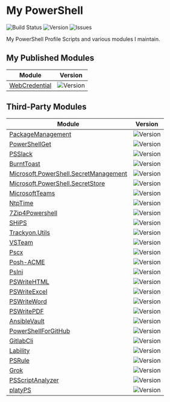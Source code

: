 # My PowerShell

![Build Status](https://img.shields.io/teamcity/build/s/OpenSource_ScriptsPowershell?server=https%3A%2F%2Fteamcity.julianscorner.com)
![Version](https://img.shields.io/myget/dcjulian29-choco/v/MyPowershell)
![Issues](https://img.shields.io/github/issues-raw/dcjulian29/scripts-powershell)

My PowerShell Profile Scripts and various modules I maintain.

## My Published Modules

| Module                                                                                            | Version                                                                        |
| ------------------------------------------------------------------------------------------------- | ------------------------------------------------------------------------------ |
| [WebCredential](https://github.com/dcjulian29/scripts-powershell/tree/main/Modules/WebCredential) | ![Version](https://img.shields.io/myget/dcjulian29-powershell/v/WebCredential) |

## Third-Party Modules

| Module                                                                                                                     | Version                                                                                      |
| -------------------------------------------------------------------------------------------------------------------------- | -------------------------------------------------------------------------------------------- |
| [PackageManagement](https://www.powershellgallery.com/packages/PackageManagement/)                                         | ![Version](https://img.shields.io/powershellgallery/v/PackageManagement)                     |
| [PowerShellGet](https://www.powershellgallery.com/packages/PowerShellGet/)                                                 | ![Version](https://img.shields.io/powershellgallery/v/PowerShellGet)                         |
| [PSSlack](https://www.powershellgallery.com/packages/PSSlack/)                                                             | ![Version](https://img.shields.io/powershellgallery/v/PSSlack)                               |
| [BurntToast](https://www.powershellgallery.com/packages/BurntToast/)                                                       | ![Version](https://img.shields.io/powershellgallery/v/BurntToast)                            |
| [Microsoft.PowerShell.SecretManagement](https://www.powershellgallery.com/packages/Microsoft.PowerShell.SecretManagement/) | ![Version](https://img.shields.io/powershellgallery/v/Microsoft.PowerShell.SecretManagement) |
| [Microsoft.PowerShell.SecretStore](https://www.powershellgallery.com/packages/Microsoft.PowerShell.SecretStore/)           | ![Version](https://img.shields.io/powershellgallery/v/Microsoft.PowerShell.SecretStore)      |
| [MicrosoftTeams](https://www.powershellgallery.com/packages/MicrosoftTeams/)                                               | ![Version](https://img.shields.io/powershellgallery/v/MicrosoftTeams)                        |
| [NtpTime](https://www.powershellgallery.com/packages/NtpTime/)                                                             | ![Version](https://img.shields.io/powershellgallery/v/NtpTime)                               |
| [7Zip4Powershell](https://www.powershellgallery.com/packages/7Zip4Powershell/)                                             | ![Version](https://img.shields.io/powershellgallery/v/7Zip4Powershell)                       |
| [SHiPS](https://www.powershellgallery.com/packages/SHiPS/)                                                                 | ![Version](https://img.shields.io/powershellgallery/v/SHiPS)                                 |
| [Trackyon.Utils](https://www.powershellgallery.com/packages/Trackyon.Utils/)                                               | ![Version](https://img.shields.io/powershellgallery/v/Trackyon.Utils)                        |
| [VSTeam](https://www.powershellgallery.com/packages/VSTeam/)                                                               | ![Version](https://img.shields.io/powershellgallery/v/VSTeam)                                |
| [Pscx](https://www.powershellgallery.com/packages/Pscx/)                                                                   | ![Version](https://img.shields.io/powershellgallery/v/Pscx)                                  |
| [Posh-ACME](https://www.powershellgallery.com/packages/Posh-ACME/)                                                         | ![Version](https://img.shields.io/powershellgallery/v/Posh-ACME)                             |
| [PsIni](https://www.powershellgallery.com/packages/PsIni/)                                                                 | ![Version](https://img.shields.io/powershellgallery/v/PsIni)                                 |
| [PSWriteHTML](https://www.powershellgallery.com/packages/PSWriteHTML/)                                                     | ![Version](https://img.shields.io/powershellgallery/v/PSWriteHTML)                           |
| [PSWriteExcel](https://www.powershellgallery.com/packages/PSWriteExcel/)                                                   | ![Version](https://img.shields.io/powershellgallery/v/PSWriteExcel)                          |
| [PSWriteWord](https://www.powershellgallery.com/packages/PSWriteWord/)                                                     | ![Version](https://img.shields.io/powershellgallery/v/PSWriteWord)                           |
| [PSWritePDF](https://www.powershellgallery.com/packages/PSWritePDF/)                                                       | ![Version](https://img.shields.io/powershellgallery/v/PSWritePDF)                            |
| [AnsibleVault](https://www.powershellgallery.com/packages/AnsibleVault/)                                                   | ![Version](https://img.shields.io/powershellgallery/v/AnsibleVault)                          |
| [PowerShellForGitHub](https://www.powershellgallery.com/packages/PowerShellForGitHub/)                                     | ![Version](https://img.shields.io/powershellgallery/v/PowerShellForGitHub)                   |
| [GitlabCli](https://www.powershellgallery.com/packages/GitlabCli/)                                                         | ![Version](https://img.shields.io/powershellgallery/v/GitlabCli)                             |
| [Lability](https://www.powershellgallery.com/packages/Lability/)                                                           | ![Version](https://img.shields.io/powershellgallery/v/Lability)                              |
| [PSRule](https://www.powershellgallery.com/packages/PSRule/)                                                               | ![Version](https://img.shields.io/powershellgallery/v/PSRule)                                |
| [Grok](https://www.powershellgallery.com/packages/Grok/)                                                                   | ![Version](https://img.shields.io/powershellgallery/v/Grok)                                  |
| [PSScriptAnalyzer](https://www.powershellgallery.com/packages/PSScriptAnalyzer/)                                           | ![Version](https://img.shields.io/powershellgallery/v/PSScriptAnalyzer)                      |
| [platyPS](https://www.powershellgallery.com/packages/platyPS/)                                                             | ![Version](https://img.shields.io/powershellgallery/v/platyPS)                               |
